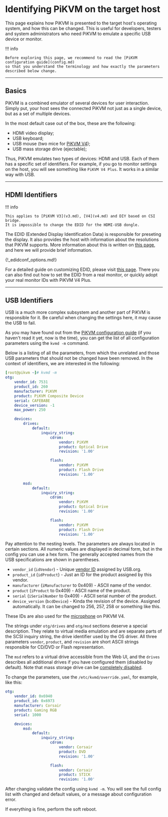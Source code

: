 # Identifying PiKVM on the target host

This page explains how PiKVM is presented to the target host's operating system, and how this can be changed.
This is useful for developers, testers and system administrators who need PiKVM to emulate a specific USB device or monitor.

!!! info

    Before exploring this page, we recommend to read the [PiKVM configuration guide](config.md)
    so that you understand the terminology and how exactly the parameters described below change.


-----
## Basics

PiKVM is a combined emulator of several devices for user interaction.
Simply put, your host sees the connected PiKVM not just as a single device, but as a set of multiple devices.

In the most default case out of the box, these are the following:

- HDMI video display;
- USB keyboard;
- USB mouse (two mice for [PiKVM V4](v4.md));
- USB mass storage drive (ejectable);

Thus, PiKVM emulates two types of devices: HDMI and USB. Each of them has a specific set of identifiers.
For example, if you go to monitor settings on the host, you will see something like `PiKVM V4 Plus`.
It works in a similar way with USB.


-----
## HDMI Identifiers

!!! info

    This applies to [PiKVM V3](v3.md), [V4](v4.md) and DIY based on CSI bridge.
    It is impossible to change the EDID for the HDMI-USB dongle.

The EDID (Extended Display Identification Data) is responsible for preseting the display.
It also provides the host with information about the resolutions that PiKVM supports.
More information about this is written on [this page](edid.md), and here we will provide brief information.

{!_edidconf_options.md!}

For a detailed guide on customizing EDID, please visit [this page](edid.md).
There you can also find out how to set the EDID from a real monitor, or quickly adopt your real monitor IDs with PiKVM V4 Plus.


-----
## USB Identifiers

USB is a much more complex subsystem and another part of PiKVM is responsible for it.
Be careful when changing the settings here, it may cause the USB to fail.

As you may have found out from the [PiKVM configuration guide](config.md) (if you haven't read it yet, now is the time),
you can get the list of all configuration parameters using the `kvmd -m` command.

Below is a listing of all the parameters, from which the unrelated and those USB parameters
that should not be changed have been removed. In the context of identifiers, we are interested in the following:

```yaml
[root@pikvm ~]# kvmd -m
otg:
    vendor_id: 7531
    product_id: 260
    manufacturer: PiKVM
    product: PiKVM Composite Device
    serial: CAFEBABE
    device_version: -1
    max_power: 250

    devices:
        drives:
            default:
                inquiry_string:
                    cdrom:
                        vendor: PiKVM
                        product: Optical Drive
                        revision: '1.00'

                    flash:
                        vendor: PiKVM
                        product: Flash Drive
                        revision: '1.00'

        msd:
            default:
                inquiry_string:
                    cdrom:
                        vendor: PiKVM
                        product: Optical Drive
                        revision: '1.00'

                    flash:
                        vendor: PiKVM
                        product: Flash Drive
                        revision: '1.00'
```

Pay attention to the nesting levels. The parameters are always located in certain sections.
All numeric values are displayed in decimal form, but in the config you can use a hex form.
The generally accepted names from the USB specifications are shown in parentheses.

* `vendor_id` (`idVendor`) - Unique [vendor ID](https://usb.org/sites/default/files/vendor_ids051920_0.pdf) assigned by USB.org.
* `product_id` (`idProduct`) - Just an ID for the product assigned by this vendor.
* `manufacturer` (`iManufacturer` to 0x409) - ASCII name of the vendor.
* `product` (`iProduct` to 0x409) - ASCII name of the product.
* `serial` (`iSerialNumber` to 0x409) - ASCII serial number of the product.
* `device_version` (`bcdDevice`) - Kinda the revision of the device. Assigned automatically. It can be changed to 256, 257, 258 or something like this.

These IDs are also used for the [microphone](audio.md#microphone-outgoing-audio) on PiKVM V4.

The strings under `otg/drives` and `otg/msd` sections deserve a special description.
They relate to virtual media emulation and are separate parts of the SCSI inquiry string, the drive identifier used by the OS driver.
All three parameters `vendor`, `product`, and `revision` are short ASCII strings responsible for CD/DVD or Flash representation.

The `msd` refers to a virtual drive accessible from the Web UI,
and the `drives` describes all additional drives if you have configured them (disabled by default).
Note that mass storage drive can be [completely disabled](msd.md#disabling-mass-storage).

To change the parameters, use the `/etc/kvmd/override.yaml`, for example, like this:

```yaml
otg:
    vendor_id: 0x6940
    product_id: 0x6973
    manufacturer: Corsair
    product: Gaming RGB
    serial: 1000

    devices:
        msd:
            default:
                inquiry_string:
                    cdrom:
                        vendor: Corsair
                        product: DVD
                        revision: '1.00'

                    flash:
                        vendor: Corsair
                        product: STICK
                        revision: '1.00'
```

After changing validate the config using `kvmd -m`. You will see the full config list with changed and default values,
or a message about configuration error.

If everything is fine, perform the soft reboot.
